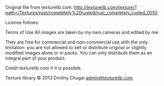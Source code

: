 Original file from texturelib.com:
http://texturelib.com/texture/?path=/Textures/rust/completely%20rusted/rust_completely_rusted_0055

License follows:

Terms of Use
All images are taken by my own cameras and edited by me.

They are free for commercial and non-commercial use with the only limitation: you are not allowed to sell or distribute original or slightly modified images alone or in packs. You can only distribute them as an integral part of your product.

Credit texturelib.com if it is possible.

Texture library © 2013 Dmitriy Chugai
admin@texturelib.com
